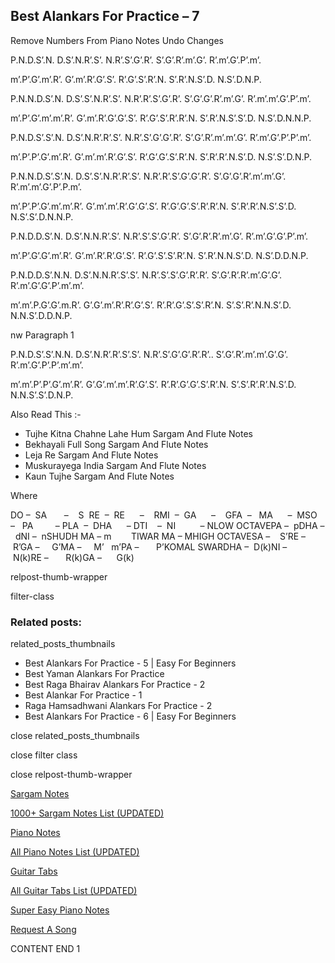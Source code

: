 
## Best Alankars For Practice – 7

Remove Numbers From Piano Notes
Undo Changes



P.N.D.S’.N. D.S’.N.R’.S’. N.R’.S’.G’.R’. S’.G’.R’.m’.G’. R’.m’.G’.P’.m’.

m’.P’.G’.m’.R’. G’.m’.R’.G’.S’. R’.G’.S’.R’.N. S’.R’.N.S’.D. N.S’.D.N.P.



P.N.N.D.S’.N. D.S’.S’.N.R’.S’. N.R’.R’.S’.G’.R’. S’.G’.G’.R’.m’.G’. R’.m’.m’.G’.P’.m’.

m’.P’.G’.m’.m’.R’. G’.m’.R’.G’.G’.S’. R’.G’.S’.R’.R’.N. S’.R’.N.S’.S’.D. N.S’.D.N.N.P.



P.N.D.S’.S’.N. D.S’.N.R’.R’.S’. N.R’.S’.G’.G’.R’. S’.G’.R’.m’.m’.G’. R’.m’.G’.P’.P’.m’.

m’.P’.P’.G’.m’.R’. G’.m’.m’.R’.G’.S’. R’.G’.G’.S’.R’.N. S’.R’.R’.N.S’.D. N.S’.S’.D.N.P.



P.N.N.D.S’.S’.N. D.S’.S’.N.R’.R’.S’. N.R’.R’.S’.G’.G’.R’. S’.G’.G’.R’.m’.m’.G’. R’.m’.m’.G’.P’.P.m’.

m’.P’.P’.G’.m’.m’.R’. G’.m’.m’.R’.G’.G’.S’. R’.G’.G’.S’.R’.R’.N. S’.R’.R’.N.S’.S’.D. N.S’.S’.D.N.N.P.



P.N.D.D.S’.N. D.S’.N.N.R’.S’. N.R’.S’.S’.G’.R’. S’.G’.R’.R’.m’.G’. R’.m’.G’.G’.P’.m’.

m’.P’.G’.G’.m’.R’. G’.m’.R’.R’.G’.S’. R’.G’.S’.S’.R’.N. S’.R’.N.N.S’.D. N.S’.D.D.N.P.



P.N.D.D.S’.N.N. D.S’.N.N.R’.S’.S’. N.R’.S’.S’.G’.R’.R’. S’.G’.R’.R’.m’.G’.G’. R’.m’.G’.G’.P’.m’.m’.

m’.m’.P.G’.G’.m.R’. G’.G’.m’.R’.R’.G’.S’. R’.R’.G’.S’.S’.R’.N. S’.S’.R’.N.N.S’.D. N.N.S’.D.D.N.P.

nw Paragraph 1



P.N.D.S’.S’.N.N. D.S’.N.R’.R’.S’.S’. N.R’.S’.G’.G’.R’.R’.. S’.G’.R’.m’.m’.G’.G’. R’.m’.G’.P’.P’.m’.m’.

m’.m’.P’.P’.G’.m’.R’. G’.G’.m’.m’.R’.G’.S’. R’.R’.G’.G’.S’.R’.N. S’.S’.R’.R’.N.S’.D. N.N.S’.S’.D.N.P.





Also Read This :-



* Tujhe Kitna Chahne Lahe Hum Sargam And Flute Notes
* Bekhayali Full Song Sargam And Flute Notes
* Leja Re Sargam And Flute Notes
* Muskurayega India Sargam And Flute Notes
* Kaun Tujhe Sargam And Flute Notes

Where



DO –  SA       –    S  RE  –  RE      –    RMI  –  GA      –    GFA  –   MA      –  MSO  –   PA         – PLA  –  DHA      – DTI    –  NI          – NLOW OCTAVEPA –  pDHA –  dNI –  nSHUDH MA – m        TIWAR MA – MHIGH OCTAVESA –    S’RE –     R’GA –     G’MA –     M’   m’PA –       P’KOMAL SWARDHA –  D(k)NI –       N(k)RE –       R(k)GA –      G(k)



relpost-thumb-wrapper

filter-class

### Related posts:

related_posts_thumbnails

* Best Alankars For Practice - 5 | Easy For Beginners
* Best Yaman Alankars For Practice
* Best Raga Bhairav Alankars For Practice - 2
* Best Alankar For Practice - 1
* Raga Hamsadhwani Alankars For Practice - 2
* Best Alankars For Practice - 6 | Easy For Beginners

close related_posts_thumbnails

close filter class

close relpost-thumb-wrapper

[Sargam Notes](https://www.notationsworld.com/sargam-notes.html)

[1000+ Sargam Notes List (UPDATED)](https://www.notationsworld.com/all-songs-list-sargam-notes.html)

[Piano Notes](https://www.notationsworld.com/piano-notes.html)

[All Piano Notes List (UPDATED)](https://www.notationsworld.com/all-songs-list-piano-notes.html)

[Guitar Tabs](https://www.notationsworld.com/guitar-tabs.html)

[All Guitar Tabs List (UPDATED)](https://www.notationsworld.com/all-songs-list-guitar-tabs.html)

[Super Easy Piano Notes](https://studywall.in/)

[Request A Song](https://www.notationsworld.com/request-a-song.html)

CONTENT END 1

